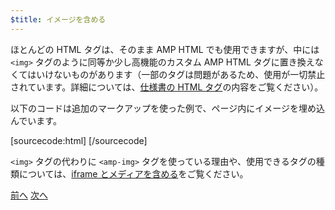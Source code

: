 ```yaml
---
$title: イメージを含める
---
```


ほとんどの HTML タグは、そのまま AMP HTML でも使用できますが、中には `<img>` タグのように同等か少し高機能のカスタム AMP HTML タグに置き換えなくてはいけないものがあります（一部のタグは問題があるため、使用が一切禁止されています。詳細については、[仕様書の HTML タグ](/ja/docs/reference/spec.html)の内容をご覧ください）。

以下のコードは追加のマークアップを使った例で、ページ内にイメージを埋め込んでいます。

[sourcecode:html]
<amp-img src="welcome.jpg" alt="Welcome" height="400" width="800"></amp-img>
[/sourcecode]

`<img>` タグの代わりに `<amp-img>` タグを使っている理由や、使用できるタグの種類については、[iframe とメディアを含める](/ja/docs/guides/author-develop/amp_replacements.html)をご覧ください。

<div class="prev-next-buttons">
  <a class="button prev-button" href="/ja/docs/tutorials/create/basic_markup.html"><span class="arrow-prev">前へ</span></a>
  <a class="button next-button" href="/ja/docs/tutorials/create/presentation_layout.html"><span class="arrow-next">次へ</span></a>
</div>

